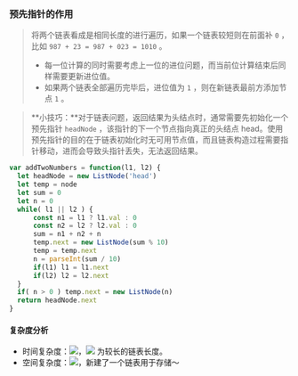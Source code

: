 ### 预先指针的作用
> 将两个链表看成是相同长度的进行遍历，如果一个链表较短则在前面补 `0` ，比如 `987 + 23 = 987 + 023 = 1010` 。
> - 每一位计算的同时需要考虑上一位的进位问题，而当前位计算结束后同样需要更新进位值。
> - 如果两个链表全部遍历完毕后，进位值为 `1` ，则在新链表最前方添加节点 `1` 。
> 


> **小技巧：**对于链表问题，返回结果为头结点时，通常需要先初始化一个预先指针 `headNode` ，该指针的下一个节点指向真正的头结点 head。使用预先指针的目的在于链表初始化时无可用节点值，而且链表构造过程需要指针移动，进而会导致头指针丢失，无法返回结果。



```javascript
var addTwoNumbers = function(l1, l2) {
  let headNode = new ListNode('head')
  let temp = node
  let sum = 0
  let n = 0
  while( l1 || l2 ) {
      const n1 = l1 ? l1.val : 0
      const n2 = l2 ? l2.val : 0
      sum = n1 + n2 + n
      temp.next = new ListNode(sum % 10)
      temp = temp.next
      n = parseInt(sum / 10)
      if(l1) l1 = l1.next
      if(l2) l2 = l2.next
  }
  if( n > 0 ) temp.next = new ListNode(n)
  return headNode.next
}
```

#### 复杂度分析
- 时间复杂度：![](https://cdn.nlark.com/yuque/__latex/7ba55e7c64a9405a0b39a1107e90ca94.svg#card=math&code=O%28n%29&height=20&width=36)，![](https://cdn.nlark.com/yuque/__latex/7b8b965ad4bca0e41ab51de7b31363a1.svg#card=math&code=n&height=12&width=10) 为较长的链表长度。
- 空间复杂度：![](https://cdn.nlark.com/yuque/__latex/7ba55e7c64a9405a0b39a1107e90ca94.svg#card=math&code=O%28n%29&height=20&width=36)，新建了一个链表用于存储～
